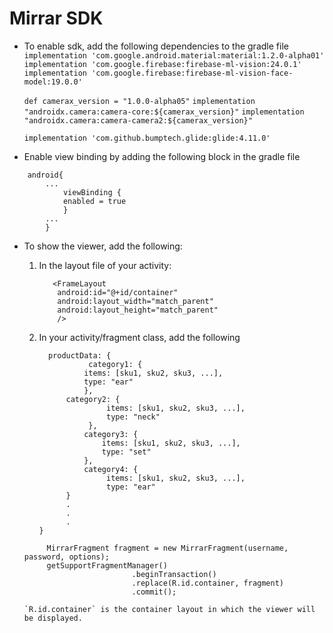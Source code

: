 # Mirrar SDK

* To enable sdk, add the following dependencies to the gradle file
    `implementation 'com.google.android.material:material:1.2.0-alpha01'`
    `implementation 'com.google.firebase:firebase-ml-vision:24.0.1'`
    `implementation 'com.google.firebase:firebase-ml-vision-face-model:19.0.0'`

    `def camerax_version = "1.0.0-alpha05"`
    `implementation "androidx.camera:camera-core:${camerax_version}"`
    `implementation "androidx.camera:camera-camera2:${camerax_version}"`

    `implementation 'com.github.bumptech.glide:glide:4.11.0'`


* Enable view binding by adding the following block in the gradle file
```
    android{
        ...
            viewBinding {
            enabled = true
            }
        ...
        }
```

* To show the viewer, add the following:
    1. In the layout file of your activity:
         ```
            <FrameLayout
             android:id="@+id/container"
             android:layout_width="match_parent"
             android:layout_height="match_parent"
             />
         ```

    2. In your activity/fragment class, add the following 
          ```options = {
			productData: {
			         category1: {
					items: [sku1, sku2, sku3, ...],
					type: "ear"
        			},
				category2: {
			             items: [sku1, sku2, sku3, ...],
			             type: "neck"
			         },
			        category3: {
			            items: [sku1, sku2, sku3, ...],
			            type: "set"
			        },
			        category4: {
			             items: [sku1, sku2, sku3, ...],
			             type: "ear"
				}
        		.
        		.
        		.
		}
       
	```
         MirrarFragment fragment = new MirrarFragment(username, password, options);
         getSupportFragmentManager()
                            .beginTransaction()
                            .replace(R.id.container, fragment)
                            .commit();
		   
	`R.id.container` is the container layout in which the viewer will be displayed.
		   
		
